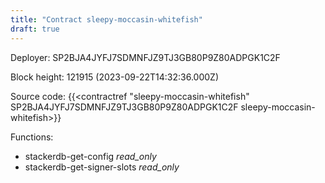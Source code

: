 ```yaml
---
title: "Contract sleepy-moccasin-whitefish"
draft: true
---
```

Deployer: SP2BJA4JYFJ7SDMNFJZ9TJ3GB80P9Z80ADPGK1C2F


 



Block height: 121915 (2023-09-22T14:32:36.000Z)

Source code: {{<contractref "sleepy-moccasin-whitefish" SP2BJA4JYFJ7SDMNFJZ9TJ3GB80P9Z80ADPGK1C2F sleepy-moccasin-whitefish>}}

Functions:

* stackerdb-get-config _read_only_
* stackerdb-get-signer-slots _read_only_
